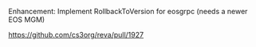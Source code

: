 Enhancement: Implement RollbackToVersion for eosgrpc (needs a newer EOS MGM)

https://github.com/cs3org/reva/pull/1927
